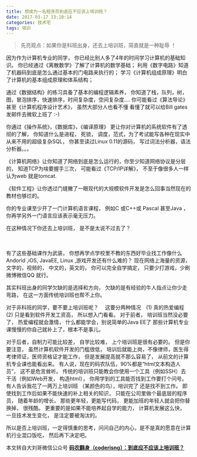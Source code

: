 ```yaml
---
title: 想成为一名程序员到底应不应该上培训班？
date: 2017-03-17 13:10:14
categories: 技术宅
tags: 培训
---
```

>先亮观点：如果你是科班出身，还去上培训班，简直就是一种耻辱 ！

因为作为计算机专业的同学， 你已经比别人多了4年的时间学习计算机的基础知识。 你已经通过《离散数学》了解了计算机的数学基础； 利用《数字电路》知道了机器码到底是怎么通过基本的门电路来执行的； 学习《计算机组成原理》明白了计算机的基本组成原理和体系结构；

通过《数据结构》的练习具备了基本的编程逻辑素养， 你知道了栈，队列，树， 图，冒泡排序，快速排序，时间复杂度，空间复杂度.... 你可能看过《算法导论》甚至《计算机程序设计艺术》， 虽然大部分人也看不懂 看懂了就可以给Bill gates 发邮件去微软上班了 :-)

你通过《操作系统》，《数据库》，《编译原理》 更让你对计算机的系统软件有了透彻的了解， 你知道什么是进程， 死锁， 调度，范式，为了考试能写各种在现实中从来不用的超级复杂SQL， 你甚至读过Linux 0.11的源码， 写过词法分析器，语法分析器。。。

《计算机网络》让你知道了网络到底是怎么运行的，你至少知道网络协议是分层的， 知道TCP为啥要握手三次， 可能看过《TCP/IP详解》， 不至于像很多人一样认为web 就是tomcat.

《软件工程》让你透过门缝撇了一眼现代的大规模软件开发是怎么回事当然现在的教材也够烂的。　

你的专业课至少开了一门计算机语言课程， 例如C 或C++或 Pascal 甚至Java ， 你再学另外一门语言应该表示毫无压力。

在这种情况下你还去上培训班， 是不是太说不过去了？　　
<!--more-->　
有了这些基础课作为武装， 你想再学点学校里不教的东西好毕业找工作像什么Andorid ,iOS, JavaEE, Linux ,游戏开发还有什么难的？
现在网络上海量的资源，文字的，视频的， 中文的，英文的， 你可以完全自学搞定， 只要少打游戏，少刷微博微信QQ 就行。

其实科班出身的同学欠缺的是选择和方向， 欠缺的是有经验的牛人指点让你少走弯路， 在这一方面传统培训班也帮不上你。

对于非科班的同学，要不要上培训班呢？　
这要分两种情况　(1) 真的热爱编程 (2) 只是看到软件开发工资高， 所以想入门看看。
对于前者， 培训班当然没必要了， 热爱编程就会激情， 什么都能学会，别说简单的Java EE了
那些计算机专业课慢慢的你自己就补上了，根本不是事儿。

对于后者，自制力可能比较差， 自学比较难， 上个培训班是很有必要的。
但是你要注意， 虽然计算机软件开发的门槛很低， 培训后就能上岗，不像律师，医生得考律师证，医师资格证才能工作， 但是发展提高就不那么容易了， 从前文的计算机专业课也能看出来。
有人说，现在的码农队伍，90%都是“html文本构造人员”， 这不是危言耸听。
传统的培训班只能教会你使用一个工具（例如SSH）去干活（例如Web开发， 构造html）， 你用学到的工具能否找到工作要打个问号。 有人告诉我花了一两万上培训班 （某颜色的鸟），培训完了 还是找不到工作。
即使找到工作后如果不能快速的补上相关的知识， 只能在公司里做个最底层的程序员， 随着年龄的增长， 那些更年轻，更能写代码， 更能加班的年轻人就会把你替换掉， 很残酷。
更重要的是如果不能培养起自学的能力， 计算机发展这么快， 一旦技术发生变化， 是注定要被淘汰的。

所以是否上培训班，一定得慎重的思考，问问自己的内心，是不是真的愿意在计算机行业混口饭吃， 然后再下决定吧。

本文转自大刘哥微信公众号 [**码农翻身（coderisng）：到底应不应该上培训班？**](http://mp.weixin.qq.com/s/C8sx-DXk1H9koGnUrJ1pNw)
